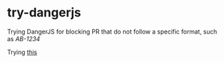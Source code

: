 # try-dangerjs

Trying DangerJS for blocking PR that do not follow a specific format, such as _AB-1234_

Trying [this](https://medium.com/@ivan.ha/integrate-danger-js-in-5-minutes-55515bc5355d)
